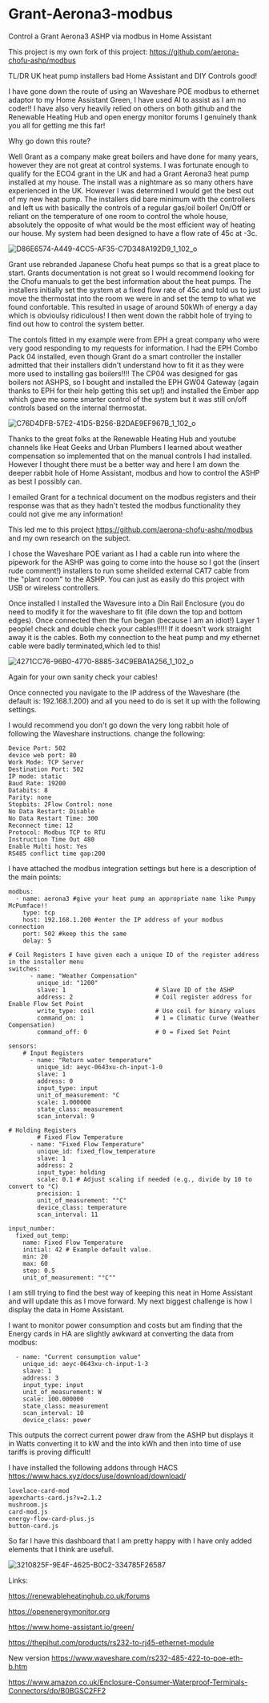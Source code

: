 # Grant-Aerona3-modbus
Control a Grant Aerona3 ASHP via modbus in Home Assistant

This project is my own fork of this project: https://github.com/aerona-chofu-ashp/modbus

TL/DR UK heat pump installers bad Home Assistant and DIY Controls good!

I have gone down the route of using an Waveshare POE modbus to ethernet adaptor to my Home Assistant Green, I have used AI to assist as I am no coder!!
I have also very heavily relied on others on both github and the Renewable Heating Hub and open energy monitor forums
I genuinely thank you all for getting me this far!

Why go down this route?

Well Grant as a company make great boilers and have done for many years, however they are not great at control systems. I was fortunate enough to qualify for the ECO4 grant in the UK and had a Grant Aerona3 heat pump installed at my house. The install was a nightmare as so many others have experienced in the UK.
However I was determined I would get the best out of my new heat pump. The installers did bare minimum with the controllers and left us with basically the controls of a regular gas/oil boiler! On/Off or reliant on the temperature of one room to control the whole house, absolutely the opposite of what would be the most efficient way of heating our house. My system had been designed to have a flow rate of 45c at -3c. 

![D86E6574-A449-4CC5-AF35-C7D348A192D9_1_102_o](https://github.com/user-attachments/assets/2c0f1ad5-14b7-4d18-9d2e-220d29509342)

Grant use rebranded Japanese Chofu heat pumps so that is a great place to start. Grants documentation is not great so I would recommend looking for the Chofu manuals to get the best information about the heat pumps.  The installers initially set the system at a fixed flow rate of 45c and told us to just move the thermostat into the room we were in and set the temp to what we found confortable. This resulted in usage of around 50kWh of energy a day which is obvioulsy ridiculous! I then went down the rabbit hole of trying to find out how to control the system better. 

The contols fitted in my example were from EPH a great company who were very good responding to my requests for information. I had the EPH Combo Pack 04 installed, even though Grant do a smart controller the installer admitted that their installers didn't understand how to fit it as they were more used to installing gas boilers!!!! The CP04 was designed for gas boilers not ASHPS, so I bought and installed the EPH GW04 Gateway (again thanks to EPH for their help getting this set up!) and installed the Ember app which gave me some smarter control of the system but it was still on/off controls based on the internal thermostat. 

![C76D4DFB-57E2-41D5-B256-B2DAE9EF967B_1_102_o](https://github.com/user-attachments/assets/f11877be-f894-447c-899e-549ab4b01eda)


Thanks to the great folks at the Renewable Heating Hub and youtube channels like Heat Geeks and Urban Plumbers I learned about weather compensation so implemented that on the manual controls I had installed. However I thought there must be a better way and here I am down the deeper rabbit hole of Home Assistant, modbus and how to control the ASHP as best I possibly can.

I emailed Grant for a technical document on the modbus registers and their response was that as they hadn't tested the modbus functionality they could not give me any information!

This led me to this project https://github.com/aerona-chofu-ashp/modbus and my own research on the subject. 

I chose the Waveshare POE variant as I had a cable run into where the pipework for the ASHP was going to come into the house so I got the (insert rude comment!) installers to run some sheilded external CAT7 cable from the "plant room" to the ASHP. You can just as easily do this project with USB or wireless controllers. 

Once installed I installed the Wavesure into a Din Rail Enclosure (you do need to modify it for the waveshare to fit (file down the top and bottom edges). Once connected then the fun began (because I am an idiot!) Layer 1 people! check and double check your cables!!!!! If it doesn't work straight away it is the cables. Both my connection to the heat pump and my ethernet cable were badly terminated,which led to this!

![4271CC76-96B0-4770-8885-34C9EBA1A256_1_102_o](https://github.com/user-attachments/assets/a50f47af-0c95-491c-a554-a90b82fcd40d)

Again for your own sanity check your cables!

Once connected you navigate to the IP address of the Waveshare (the default is: 192.168.1.200) and all you need to do is set it up with the following settings. 

I would recommend you don't go down the very long rabbit hole of following the Waveshare instructions.
change the following:
```
Device Port: 502
device web port: 80
Work Mode: TCP Server
Destination Port: 502
IP mode: static
Baud Rate: 19200
Databits: 8
Parity: none
Stopbits: 2Flow Control: none
No Data Restart: Disable
No Data Restart Time: 300
Reconnect time: 12
Protocol: Modbus TCP to RTU
Instruction Time Out 480
Enable Multi host: Yes
RS485 conflict time gap:200
```
I have attached the modbus integration settings but here is a description of the main points:
```
modbus:
  - name: aerona3 #give your heat pump an appropriate name like Pumpy McPumface!!
    type: tcp
    host: 192.168.1.200 #enter the IP address of your modbus connection
    port: 502 #keep this the same
    delay: 5

# Coil Registers I have given each a unique ID of the register address in the installer menu
switches:
      - name: "Weather Compensation"
        unique_id: "1200"
        slave: 1                         # Slave ID of the ASHP
        address: 2                       # Coil register address for Enable Flow Set Point
        write_type: coil                 # Use coil for binary values
        command_on: 1                    # 1 = Climatic Curve (Weather Compensation)
        command_off: 0                   # 0 = Fixed Set Point

sensors:
    # Input Registers
      - name: "Return water temperature"
        unique_id: aeyc-0643xu-ch-input-1-0
        slave: 1
        address: 0
        input_type: input
        unit_of_measurement: °C
        scale: 1.000000
        state_class: measurement
        scan_interval: 9
        
# Holding Registers
        # Fixed Flow Temperature
      - name: "Fixed Flow Temperature"
        unique_id: fixed_flow_temperature     
        slave: 1
        address: 2
        input_type: holding
        scale: 0.1 # Adjust scaling if needed (e.g., divide by 10 to convert to °C)
        precision: 1
        unit_of_measurement: "°C"
        device_class: temperature
        scan_interval: 11

input_number:
  fixed_out_temp:
    name: Fixed Flow Temperature
    initial: 42 # Example default value.
    min: 20
    max: 60
    step: 0.5
    unit_of_measurement: "°C""
```
I am still trying to find the best way of keeping this neat in Home Assistant and will update this as I move forward. My next biggest challenge is how I display the data in Home Assistant. 

I want to monitor power consumption and costs but am finding that the Energy cards in HA are slightly awkward at converting the data from modbus:

      - name: "Current consumption value"
        unique_id: aeyc-0643xu-ch-input-1-3
        slave: 1
        address: 3
        input_type: input
        unit_of_measurement: W
        scale: 100.000000
        state_class: measurement
        scan_interval: 10
        device_class: power

This outputs the correct current power draw from the ASHP but displays it in Watts converting it to kW and the into kWh and then into time of use tariffs is proving difficult!

I have installed the following addons through HACS https://www.hacs.xyz/docs/use/download/download/ 

```
lovelace-card-mod
apexcharts-card.js?v=2.1.2
mushroom.js
card-mod.js
energy-flow-card-plus.js
button-card.js
```
So far I have this dashboard that I am pretty happy with I have only added elements that I think are usefull.

![3210825F-9E4F-4625-B0C2-334785F26587](https://github.com/user-attachments/assets/549abc6c-1c3a-42b5-8bec-9a3f06f3db60)


Links:


https://renewableheatinghub.co.uk/forums

https://openenergymonitor.org

https://www.home-assistant.io/green/

https://thepihut.com/products/rs232-to-rj45-ethernet-module

New version
https://www.waveshare.com/rs232-485-422-to-poe-eth-b.htm

https://www.amazon.co.uk/Enclosure-Consumer-Waterproof-Terminals-Connectors/dp/B0BGSC2FF2
